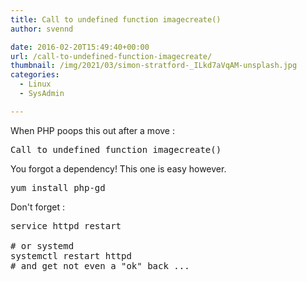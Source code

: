 ```yaml
---
title: Call to undefined function imagecreate()
author: svennd

date: 2016-02-20T15:49:40+00:00
url: /call-to-undefined-function-imagecreate/
thumbnail: /img/2021/03/simon-stratford-_ILkd7aVqAM-unsplash.jpg
categories:
  - Linux
  - SysAdmin

---
```

When PHP poops this out after a move :

<pre>Call to undefined function imagecreate()</pre>

You forgot a dependency! This one is easy however.

<pre>yum install php-gd</pre>

Don't forget :

<pre>service httpd restart

# or systemd
systemctl restart httpd
# and get not even a "ok" back ...</pre>

&nbsp;